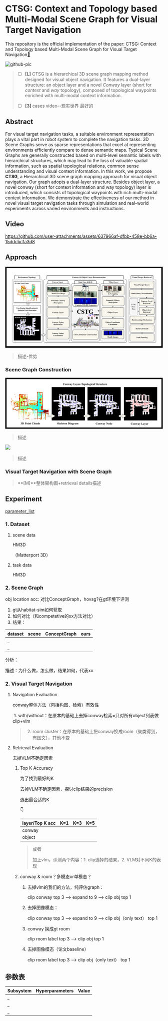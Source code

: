 # CTSG: Context and Topology based Multi-Modal Scene Graph for Visual Target Navigation
This repository is the official implementation of the paper: CTSG: Context and Topology based Multi-Modal Scene Graph for Visual Target Navigation[🔗](http://)

<img src="/img/intruduction.png" alt="github-pic"  />

> - [ ] **[L]** CTSG is a hierarchical 3D scene graph mapping method designed for visual object navigation. It features a dual-layer structure: an object layer and a novel *Conway* layer (short for *context* and *way* topology), composed of topological waypoints enriched with multi-modal context information.
>
> - [ ] **[3]** cases video--现实世界 最好的
>

## Abstract
For visual target navigation tasks, a suitable environment representation plays a vital part in robot system to complete the navigation tasks. 3D Scene Graphs serve as sparse representations that excel at representing environments efficiently compare to dense semantic maps. Typical Scene Graphs are generally constructed based on multi-level semantic labels with hierarchical structures, which may lead to the loss of valuable spatial information, such as spatial topological relations, common sense understanding and visual context information. In this work, we propose **CTSG**, a Hierarchical 3D scene graph mapping approach for visual object navigation. Our graph adopts a dual-layer structure. Besides object layer, a novel conway (short for context information and way topology) layer is introduced, which consists of topological waypoints with rich multi-modal context information. We demonstrate the effectiveness of our method in novel visual target navigation tasks through simulation and real-world experiments across varied environments and instructions.

## Video

https://github.com/user-attachments/assets/637966af-dfbb-458e-bb6a-15ddcbc1a3d8


## Approach

<img src="/img/pipeline.png" />

> 描述-优势

### Scene Graph Construction

<img src="/img/conwaygraph.png" />

> 描述

<img src="/img/semantic.png" />

> 描述

### Visual Target Navigation with Scene Graph

> **[M]**整体架构图+retrieval details描述

## Experiment

[parameter_list](#section-heading)

### 1. Dataset

1. scene data

   HM3D

   （Matterport 3D）

2. task data

   HM3D

### 2. Scene Graph 

obj location acc: 对比ConceptGraph，hovsg?在gt环境下评测 

1. gt从habitat-sim如何获取
2. 如何对比（和competetive的xx方法对比）
3. 结果：

| dataset | scene | ConceptGraph | ours |
| ----------- | ----- | ------------ | ---- |
|      _       |       |              |      |
|       _      |       |              |      |

分析：

描述：为什么做，怎么做，结果如何，代表xx

### 2. Visual Target Navigation

1. Navigation Evaluation

   conway整体方法（包括构图、检索）有效性

   ​	1. with/without：在原本的基础上去掉conway检索=只对所有object列表做clip+vlm

   > 2. room cluster：在原本的基础上把conway换成room（聚类得到，有图文），其他不变

2. Retrieval Evaluation

   去掉VLM不确定因素

   1. Top K Accuracy

      为了找到最好的K

      去掉VLM不确定因素，探讨clip结果的precision

      选出最合适的K

      👇

      | layer/Top K acc | K=1  | K=3  | K=5  |
      | --------------- | ---- | ---- | ---- |
      | conway          |      |      |      |
      | object          |      |      |      |

      > 或者
      >
      > 加上vlm，评测两个内容：1. clip选择的结果，2. VLM对不同K的表现

   2. conway  & room？多模态or单模态？

      1. 去掉vlm的我们的方法，纯评估graph：

         clip conway top 3 --> expand to 9 --> clip obj top 1

      2. 去掉图像模态：

         clip conway top 3 --> expand to 9 --> clip obj（only text） top 1

      3. conway 换成gt room

         clip room label top 3 --> clip obj top 1

      4. 去掉图像模态（论文baseline）

         clip room label top 3 --> clip obj（only text） top 1

      


## 参数表

| Subsystem | Hyperparameters | Value |
| --------- | --------------- | ----- |
|     _      |                 |       |
|    _       |                 |       |
|       _    |                 |       |

